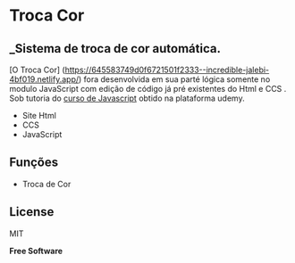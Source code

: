 # Troca Cor


## _Sistema de troca de cor automática.

[O Troca Cor] (https://645583749d0f6721501f2333--incredible-jalebi-4bf019.netlify.app/) fora desenvolvida em sua parté lógica somente no modulo JavaScript com edição de código já pré existentes do Html e CCS . Sob tutoria do [curso de Javascript](https://www.udemy.com/course/aprenda-javascript-em-7-dias) obtido na plataforma udemy. 

- Site Html 
- CCS
- JavaScript

## Funções

- Troca de Cor

## License

MIT

**Free Software**
